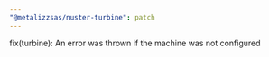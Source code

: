 ```yaml
---
"@metalizzsas/nuster-turbine": patch
---
```


fix(turbine): An error was thrown if the machine was not configured
